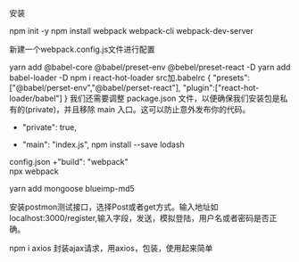 安装

npm init -y 
npm install webpack  webpack-cli webpack-dev-server

新建一个webpack.config.js文件进行配置

yarn add @babel-core @babel/preset-env @bebel/preset-react -D
yarn add babel-loader -D
npm i react-hot-loader
src加.babelrc
{
    "presets":["@babel/perset-env","@babel/perset-react"],
    "plugin":["react-hot-loader/babel"]
}
我们还需要调整 package.json 文件，以便确保我们安装包是私有的(private)，并且移除 main 入口。这可以防止意外发布你的代码。
+   "private": true,
-   "main": "index.js",
npm install --save lodash

config.json
+"build": "webpack"  
npx webpack


yarn add mongoose blueimp-md5

安装postmon测试接口，选择Post或者get方式。输入地址如localhost:3000/register,输入字段，发送，模拟登陆，用户名或者密码是否正确。

npm i axios 
封装ajax请求，用axios，包装，使用起来简单
